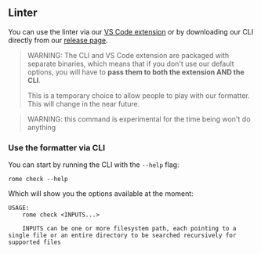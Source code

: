 ## Linter

You can use the linter via our [VS Code extension] or by downloading our CLI directly from our [release page].

> WARNING: The CLI and VS Code extension are packaged with separate binaries, which means that if you don't
> use our default options, you will have to **pass them to both the extension AND the CLI**.
>
> This is a temporary choice to allow people to play with our formatter. This will change in the near future.


> WARNING: this command is experimental for the time being won't do anything

### Use the formatter via CLI

You can start by running the CLI with the `--help` flag:

```shell
rome check --help
```

Which will show you the options available at the moment:

```shell
USAGE:
    rome check <INPUTS...>

    INPUTS can be one or more filesystem path, each pointing to a single file or an entire directory to be searched recursively for supported files

```


[VS Code extension]: https://marketplace.visualstudio.com/items?itemName=rome.rome
[release page]: https://github.com/rome/tools/releases
